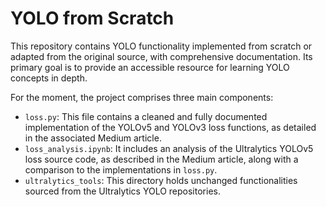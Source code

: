 # YOLO from Scratch

This repository contains YOLO functionality implemented from scratch or adapted from the original source, with comprehensive documentation. Its primary goal is to provide an accessible resource for learning YOLO concepts in depth.

For the moment, the project comprises three main components:

- `loss.py`: This file contains a cleaned and fully documented implementation of the YOLOv5 and YOLOv3 loss functions, as detailed in the associated Medium article.
- `loss_analysis.ipynb`: It includes an analysis of the Ultralytics YOLOv5 loss source code, as described in the Medium article, along with a comparison to the implementations in `loss.py`.
- `ultralytics_tools`: This directory holds unchanged functionalities sourced from the Ultralytics YOLO repositories.